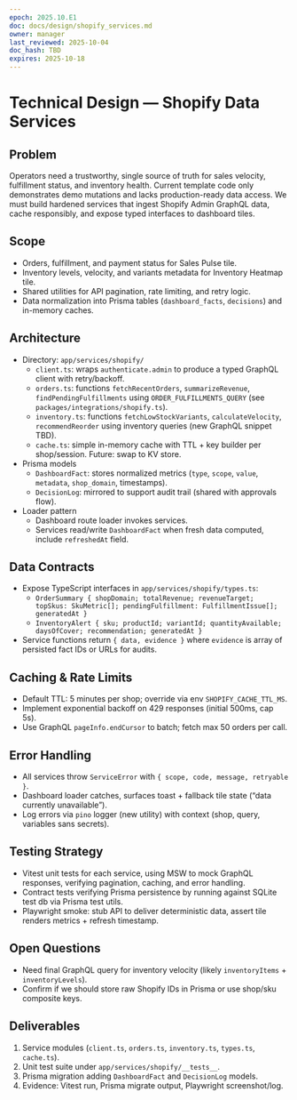 ```yaml
---
epoch: 2025.10.E1
doc: docs/design/shopify_services.md
owner: manager
last_reviewed: 2025-10-04
doc_hash: TBD
expires: 2025-10-18
---
```

# Technical Design — Shopify Data Services

## Problem
Operators need a trustworthy, single source of truth for sales velocity, fulfillment status, and inventory health. Current template code only demonstrates demo mutations and lacks production-ready data access. We must build hardened services that ingest Shopify Admin GraphQL data, cache responsibly, and expose typed interfaces to dashboard tiles.

## Scope
- Orders, fulfillment, and payment status for Sales Pulse tile.
- Inventory levels, velocity, and variants metadata for Inventory Heatmap tile.
- Shared utilities for API pagination, rate limiting, and retry logic.
- Data normalization into Prisma tables (`dashboard_facts`, `decisions`) and in-memory caches.

## Architecture
- Directory: `app/services/shopify/`
  - `client.ts`: wraps `authenticate.admin` to produce a typed GraphQL client with retry/backoff.
  - `orders.ts`: functions `fetchRecentOrders`, `summarizeRevenue`, `findPendingFulfillments` using `ORDER_FULFILLMENTS_QUERY` (see `packages/integrations/shopify.ts`).
  - `inventory.ts`: functions `fetchLowStockVariants`, `calculateVelocity`, `recommendReorder` using inventory queries (new GraphQL snippet TBD).
  - `cache.ts`: simple in-memory cache with TTL + key builder per shop/session. Future: swap to KV store.
- Prisma models
  - `DashboardFact`: stores normalized metrics (`type`, `scope`, `value`, `metadata`, `shop_domain`, timestamps).
  - `DecisionLog`: mirrored to support audit trail (shared with approvals flow).
- Loader pattern
  - Dashboard route loader invokes services.
  - Services read/write `DashboardFact` when fresh data computed, include `refreshedAt` field.

## Data Contracts
- Expose TypeScript interfaces in `app/services/shopify/types.ts`:
  - `OrderSummary { shopDomain; totalRevenue; revenueTarget; topSkus: SkuMetric[]; pendingFulfillment: FulfillmentIssue[]; generatedAt }`
  - `InventoryAlert { sku; productId; variantId; quantityAvailable; daysOfCover; recommendation; generatedAt }`
- Service functions return `{ data, evidence }` where `evidence` is array of persisted fact IDs or URLs for audits.

## Caching & Rate Limits
- Default TTL: 5 minutes per shop; override via env `SHOPIFY_CACHE_TTL_MS`.
- Implement exponential backoff on 429 responses (initial 500ms, cap 5s).
- Use GraphQL `pageInfo.endCursor` to batch; fetch max 50 orders per call.

## Error Handling
- All services throw `ServiceError` with `{ scope, code, message, retryable }`.
- Dashboard loader catches, surfaces toast + fallback tile state (“data currently unavailable”).
- Log errors via `pino` logger (new utility) with context (shop, query, variables sans secrets).

## Testing Strategy
- Vitest unit tests for each service, using MSW to mock GraphQL responses, verifying pagination, caching, and error handling.
- Contract tests verifying Prisma persistence by running against SQLite test db via Prisma test utils.
- Playwright smoke: stub API to deliver deterministic data, assert tile renders metrics + refresh timestamp.

## Open Questions
- Need final GraphQL query for inventory velocity (likely `inventoryItems` + `inventoryLevels`).
- Confirm if we should store raw Shopify IDs in Prisma or use shop/sku composite keys.

## Deliverables
1. Service modules (`client.ts`, `orders.ts`, `inventory.ts`, `types.ts`, `cache.ts`).
2. Unit test suite under `app/services/shopify/__tests__`.
3. Prisma migration adding `DashboardFact` and `DecisionLog` models.
4. Evidence: Vitest run, Prisma migrate output, Playwright screenshot/log.
